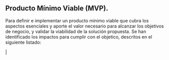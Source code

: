 ## Producto Mínimo Viable (MVP).

Para definir e implementar un producto mínimo viable que cubra los aspectos esenciales y aporte el valor necesario para alcanzar los objetivos de negocio, y validar la viabilidad de la solución propuesta. 
Se han identificado los impactos para cumplir con el objetico, descritos en el siguiente listado:

|

